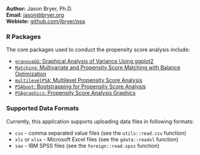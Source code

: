 **Author:** Jason Bryer, Ph.D.  
**Email:** [jason@bryer.org](mailto:jason@bryer.org)  
**Webiste:** [github.com/jbryer/psa](www.github.com/jbryer/psa)


### R Packages

The core packages used to conduct the propensity score analysis include:

* [`granovaGG`: Graphical Analysis of Variance Using ggplot2](https://cran.r-project.org/web/packages/granovaGG/index.html)
* [`Matching`: Multivariate and Propensity Score Matching with Balance Optimization](https://cran.r-project.org/web/packages/Matching/index.html)
* [`multilevelPSA`: Multilevel Propensity Score Analysis](https://cran.r-project.org/web/packages/multilevelPSA/index.html)
* [`PSAboot`: Bootstrapping for Propensity Score Analysis](https://cran.r-project.org/web/packages/PSAboot/index.html)
* [`PSAgraphics`: Propensity Score Analysis Graphics](https://cran.r-project.org/web/packages/PSAgraphics/index.html)

### Supported Data Formats

Currently, this application supports uploading data files in following formats:

* `csv` - comma separated value files (see the `utils::read.csv` function)
* `xls` or `xlsx` - Microsoft Excel files (see the `gdata::readxl` function)
* `sav` - IBM SPSS files (see the `foreign::read.spss` function)


